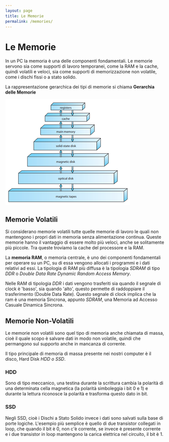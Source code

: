 ```yaml
---
layout: page
title: Le Memorie 
permalink: /memories/
---
```


# Le Memorie

In un PC la memoria è una delle componenti fondamentali. Le memorie servono sia come supporti di lavoro temporanei, come la RAM e la cache, quindi volatili e veloci, sia come supporti di memorizzazione non volatile, come i dischi fissi o a stato solido.

La rappresentazione gerarchica dei tipi di memorie si chiama **Gerarchia delle Memorie**

![mem](assets/images/memoryhierarchy.png)

## Memorie Volatili

Si considerano memorie volatili tutte quelle memorie di lavoro le quali non mantengono i propri dati in memoria senza alimentazione continua. Queste memorie hanno il vantaggio di essere molto più veloci, anche se solitamente più piccole.
Tra queste troviamo la cache del processore e la RAM.

La **memoria RAM**, o memoria centrale, è uno dei componenti fondamentali per operare su un PC, su di essa vengono allocati i programmi e i dati relativi ad essi. La tipologia di RAM più diffusa è la tipologia _SDRAM_ di tipo _DDR_ o _Double Data Rate Dynamic Random Access Memory_.

Nelle RAM di tipologia _DDR_ i dati vengono trasferiti sia quando il segnale di clock è 'basso', sia quando 'alto', questo permette di raddoppiare il trasferimento (Double Data Rate). Questo segnale di clock implica che la ram è una memoria Sincrona, appunto _SDRAM_, una Memoria ad Accesso Casuale Dinamica Sincrona.

## Memorie Non-Volatili

Le memorie non volatili sono quel tipo di memoria anche chiamata di massa, cioè il quale scopo è salvare dati in modo non volatile, quindi che permangono sul supporto anche in mancanza di corrente.

Il tipo principale di memoria di massa presente nei nostri computer è il disco, Hard Disk _HDD o SSD_. 

### **HDD**
Sono di tipo meccanico, una testina durante la scrittura cambia la polarità di una determinata cella magnetica (la polarità simboleggia i bit 0 e 1) e durante la lettura riconosce la polarità e trasforma questo dato in bit. 

### **SSD**
Negli SSD, cioè i Dischi a Stato Solido invece i dati sono salvati sulla base di porte logiche. L'esempio più semplice è quello di due transistor collegati in loop, che quando il bit è 0, non c'è corrente, se invece è presente corrente e i due transistor in loop mantengono la carica elettrica nel circuito, il bit è 1.